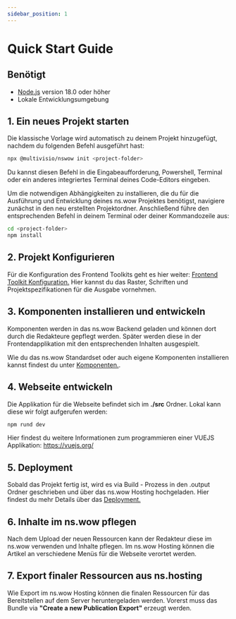 ```yaml
---
sidebar_position: 1
---
```


# Quick Start Guide

## Benötigt

- [Node.js](https://nodejs.org/en/download/) version 18.0 oder höher
- Lokale Entwicklungsumgebung

## 1. Ein neues Projekt starten

Die klassische Vorlage wird automatisch zu deinem Projekt hinzugefügt, nachdem du folgenden Befehl ausgeführt hast:

```bash
npx @multivisio/nswow init <project-folder>
```

Du kannst diesen Befehl in die Eingabeaufforderung, Powershell, Terminal oder ein anderes integriertes Terminal deines
Code-Editors eingeben.

Um die notwendigen Abhängigkeiten zu installieren, die du für die Ausführung und Entwicklung deines ns.wow Projektes
benötigst, navigiere zunächst in den neu erstellten Projektordner.
Anschließend führe den entsprechenden Befehl in deinem Terminal oder deiner Kommandozeile aus:

```bash
cd <project-folder>
npm install
```

## 2. Projekt Konfigurieren

Für die Konfiguration des Frontend Toolkits geht es hier
weiter: [Frontend Toolkit Konfiguration.](./beaver/beaver-config) Hier kannst du das Raster, Schriften und Projektspezifikationen für die Ausgabe vornehmen.

## 3. Komponenten installieren und entwickeln

Komponenten werden in das ns.wow Backend geladen und können dort durch die Redakteure gepflegt werden. Später werden
diese in der Frontendapplikation mit den entsprechenden Inhalten ausgespielt.

Wie du das ns.wow Standardset oder auch eigene Komponenten installieren kannst findest du unter [Komponenten.](./development/components).

## 4. Webseite entwickeln

Die Applikation für die Webseite befindet sich im **./src** Ordner. Lokal kann diese wir folgt aufgerufen werden:

```bash
npm rund dev
```

Hier findest du weitere Informationen zum programmieren einer VUEJS Applikation: https://vuejs.org/

## 5. Deployment

Sobald das Projekt fertig ist, wird es via Build - Prozess in den .output Ordner geschrieben und über das ns.wow Hosting hochgeladen. Hier findest du mehr Details über das [Deployment.](./category/deployment)

## 6. Inhalte im ns.wow pflegen

Nach dem Upload der neuen Ressourcen kann der Redakteur diese im ns.wow verwenden und Inhalte pflegen. Im ns.wow Hosting können die Artikel an verschiedene Menüs für die Webseite verortet werden.

## 7. Export finaler Ressourcen aus ns.hosting

Wie Export im ns.wow Hosting können die finalen Ressourcen für das Bereitstellen auf dem Server heruntergeladen werden. Vorerst muss das Bundle via **"Create a new Publication Export"** erzeugt werden.